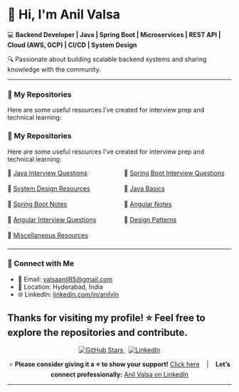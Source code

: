 # 👋 Hi, I'm Anil Valsa

💻 **Backend Developer | Java | Spring Boot | Microservices | REST API | Cloud (AWS, GCP) | CI/CD | System Design**

🔍 Passionate about building scalable backend systems and sharing knowledge with the community.

---
### 📘 My Repositories

Here are some useful resources I’ve created for interview prep and technical learning:
### 📘 My Repositories

Here are some useful resources I’ve created for interview prep and technical learning:

<div style="display: flex; flex-wrap: wrap; justify-content: space-between; gap: 10px;">

  <div style="flex: 0 0 48%; margin-bottom: 8px;">
    🔹 <a href="#">Java Interview Questions</a>
  </div>
  <div style="flex: 0 0 48%; margin-bottom: 8px;">
    🔹 <a href="#">Spring Boot Interview Questions</a>
  </div>

  <div style="flex: 0 0 48%; margin-bottom: 8px;">
    🔹 <a href="#">System Design Resources</a>
  </div>
  <div style="flex: 0 0 48%; margin-bottom: 8px;">
    🔹 <a href="#">Java Basics</a>
  </div>

  <div style="flex: 0 0 48%; margin-bottom: 8px;">
    🔹 <a href="#">Spring Boot Notes</a>
  </div>
  <div style="flex: 0 0 48%; margin-bottom: 8px;">
    🔹 <a href="#">Angular Notes</a>
  </div>

  <div style="flex: 0 0 48%; margin-bottom: 8px;">
    🔹 <a href="#">Angular Interview Questions</a>
  </div>
  <div style="flex: 0 0 48%; margin-bottom: 8px;">
    🔹 <a href="#">Design Patterns</a>
  </div>

  <div style="flex: 0 0 48%; margin-bottom: 8px;">
    🔹 <a href="#">Miscellaneous Resources</a>
  </div>

</div>


---

### 🔗 Connect with Me
- 📧 Email: valsaanil85@gmail.com
- 📍 Location: Hyderabad, India
- 🌐 LinkedIn: [linkedin.com/in/anilvln](https://linkedin.com/in/anilvln)

Thanks for visiting my profile! ⭐️ Feel free to explore the repositories and contribute.
---

<p align="center">
  <a href="https://github.com/anilvn/spring-boot-interview-questions" target="_blank" rel="noopener noreferrer">
    <img src="https://img.shields.io/github/stars/anilvn/spring-boot-interview-questions?style=social" alt="GitHub Stars" />
  </a>
  &nbsp;
  <a href="https://www.linkedin.com/in/anil-valsa/" target="_blank" rel="noopener noreferrer">
    <img src="https://img.shields.io/badge/LinkedIn--blue?style=social&logo=linkedin" alt="LinkedIn" />
  </a>
</p>

<p align="center">
  ⭐ <strong>Please consider giving it a ⭐️ to show your support!</strong>
  <a href="https://github.com/anilvn/spring-boot-interview-questions" target="_blank" rel="noopener noreferrer">Click here</a>
  &nbsp;&nbsp;&nbsp;|&nbsp;&nbsp;&nbsp;
  <strong>Let’s connect professionally:</strong>
  <a href="https://www.linkedin.com/in/anil-valsa/" target="_blank" rel="noopener noreferrer">Anil Valsa on LinkedIn</a>
</p>

---
